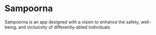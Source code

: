 # Sampoorna
Sampoorna is an app designed with a vision to enhance the safety, well-being, and inclusivity of differently-abled individuals
